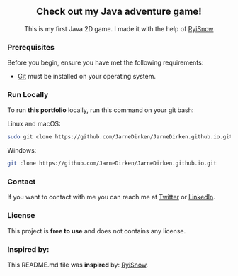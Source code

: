 <div align="center">

  <h2 align="center">Check out my Java adventure game!</h2>

  This is my first Java 2D game. I made it with the help of [RyiSnow](https://www.youtube.com/watch?v=om59cwR7psI&list=PL_QPQmz5C6WUF-pOQDsbsKbaBZqXj4qSq&index=1)

</div>

### Prerequisites

Before you begin, ensure you have met the following requirements:

* [Git](https://git-scm.com/downloads "Download Git") must be installed on your operating system.

### Run Locally

To run **this portfolio** locally, run this command on your git bash:

Linux and macOS:

```bash
sudo git clone https://github.com/JarneDirken/JarneDirken.github.io.git
```

Windows:

```bash
git clone https://github.com/JarneDirken/JarneDirken.github.io.git
```

### Contact

If you want to contact with me you can reach me at [Twitter](https://twitter.com/jarne_dirken) or [LinkedIn](https://www.linkedin.com/in/jarne-dirken-a37141252/).

### License

This project is **free to use** and does not contains any license.

### Inspired by:

This README.md file was **inspired** by: [RyiSnow](https://www.youtube.com/watch?v=om59cwR7psI&list=PL_QPQmz5C6WUF-pOQDsbsKbaBZqXj4qSq&index=1).
